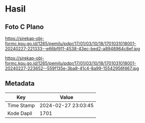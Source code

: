 # Hasil

## Foto C Plano

https://sirekap-obj-formc.kpu.go.id/1265/pemilu/pdpr/17/01/03/10/18/1701031018001-20240227-221333--e66bf911-4538-43ec-bed2-a8948964c8ef.jpg

https://sirekap-obj-formc.kpu.go.id/1265/pemilu/pdpr/17/01/03/10/18/1701031018001-20240227-223652--559f135e-3ba8-41c4-8a99-15542956f467.jpg


## Metadata

| Key        | Value               |
| ---------- | ------------------- |
| Time Stamp | 2024-02-27 23:03:45 |
| Kode Dapil | 1701                |



